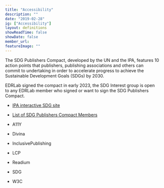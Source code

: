 ```yaml
---
title: "Accessibility"
description: ""
date: "2019-02-28"
ig: ["Accessibility"]
layout: definitions
showReadTime: false
showDate: false
member_url: 
featureImage: ""
---
```

The SDG Publishers Compact, developed by the UN and the IPA, features 10 action points that publishers, publishing associations and others can commit to undertaking in order to accelerate progress to achieve the Sustainable Development Goals (SDGs) by 2030.

EDRLab signed the compact in early 2023, the SDG Interest group is open to any EDRLab member who signed or want to sign the SDG Publishers Compact. 

* [IPA  interactive SDG site](https://sdg.internationalpublishers.org/sdg-publishers-compact/)
* [List of SDG Publishers Compact Members](https://www.un.org/sustainabledevelopment/sdg-publishers-compact-members/)


* A11Y
* Divina
* InclusivePublishing
* LCP
* Readium
* SDG
* W3C
